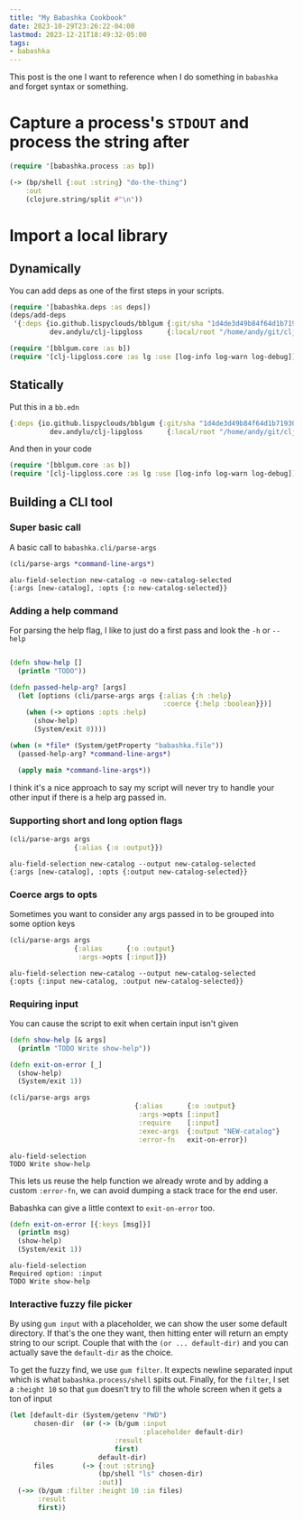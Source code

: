 ```yaml
---
title: "My Babashka Cookbook"
date: 2023-10-29T23:26:22-04:00
lastmod: 2023-12-21T18:49:32-05:00
tags:
- babashka
---
```


This post is the one I want to reference when I do something in `babashka` and forget syntax or
something.

# Capture a process's `STDOUT` and process the string after

```clojure
(require '[babashka.process :as bp])

(-> (bp/shell {:out :string} "do-the-thing")
    :out
    (clojure.string/split #"\n"))
```

# Import a local library

## Dynamically

You can add deps as one of the first steps in your scripts.

```clojure
(require '[babashka.deps :as deps])
(deps/add-deps
 '{:deps {io.github.lispyclouds/bblgum {:git/sha "1d4de3d49b84f64d1b71930fa1161f8d2622a4d9"}
          dev.andylu/clj-lipgloss      {:local/root "/home/andy/git/clj-lipgloss"}}})

(require '[bblgum.core :as b])
(require '[clj-lipgloss.core :as lg :use [log-info log-warn log-debug]])
```

## Statically

Put this in a `bb.edn`

```clojure
{:deps {io.github.lispyclouds/bblgum {:git/sha "1d4de3d49b84f64d1b71930fa1161f8d2622a4d9"}
          dev.andylu/clj-lipgloss      {:local/root "/home/andy/git/clj-lipgloss"}}}
```

And then in your code

```clojure
(require '[bblgum.core :as b])
(require '[clj-lipgloss.core :as lg :use [log-info log-warn log-debug]])
```

## Building a CLI tool

### Super basic call
A basic call to `babashka.cli/parse-args`

```clojure
(cli/parse-args *command-line-args*)
```

```shell
alu-field-selection new-catalog -o new-catalog-selected
{:args [new-catalog], :opts {:o new-catalog-selected}}
```

### Adding a help command
For parsing the help flag, I like to just do a first pass and look the `-h` or `--help`

```clojure

(defn show-help []
  (println "TODO"))

(defn passed-help-arg? [args]
  (let [options (cli/parse-args args {:alias {:h :help}
                                      :coerce {:help :boolean}})]
    (when (-> options :opts :help)
      (show-help)
      (System/exit 0))))

(when (= *file* (System/getProperty "babashka.file"))
  (passed-help-arg? *command-line-args*)

  (apply main *command-line-args*))
```
I think it's a nice approach to say my script will never try to handle your other input if there is
a help arg passed in.

### Supporting short and long option flags

```clojure
(cli/parse-args args
                {:alias {:o :output}})
```

```shell
alu-field-selection new-catalog --output new-catalog-selected
{:args [new-catalog], :opts {:output new-catalog-selected}}
```

### Coerce args to opts

Sometimes you want to consider any args passed in to be grouped into some option keys

```clojure
(cli/parse-args args
                {:alias      {:o :output}
                 :args->opts [:input]})
```

```shell
alu-field-selection new-catalog --output new-catalog-selected
{:opts {:input new-catalog, :output new-catalog-selected}}
```

### Requiring input

You can cause the script to exit when certain input isn't given

```clojure
(defn show-help [& args]
  (println "TODO Write show-help"))

(defn exit-on-error [_]
  (show-help)
  (System/exit 1))

(cli/parse-args args
                               {:alias      {:o :output}
                                :args->opts [:input]
                                :require    [:input]
                                :exec-args  {:output "NEW-catalog"}
                                :error-fn   exit-on-error})
```

```shell
alu-field-selection
TODO Write show-help
```

This lets us reuse the help function we already wrote and by adding a custom `:error-fn`, we can
avoid dumping a stack trace for the end user.

Babashka can give a little context to `exit-on-error` too.

```clojure
(defn exit-on-error [{:keys [msg]}]
  (println msg)
  (show-help)
  (System/exit 1))
```

```shell
alu-field-selection
Required option: :input
TODO Write show-help
```

### Interactive fuzzy file picker

By using `gum input` with a placeholder, we can show the user some default directory. If that's the
one they want, then hitting enter will return an empty string to our script. Couple that with the
`(or ... default-dir)` and you can actually save the `default-dir` as the choice.

To get the fuzzy find, we use `gum filter`. It expects newline separated input which is what
`babashka.process/shell` spits out. Finally, for the `filter`, I set a `:height 10` so that `gum`
doesn't try to fill the whole screen when it gets a ton of input

```clojure
(let [default-dir (System/getenv "PWD")
      chosen-dir  (or (-> (b/gum :input
                                 :placeholder default-dir)
                          :result
                          first)
                      default-dir)
      files       (-> {:out :string}
                      (bp/shell "ls" chosen-dir)
                      :out)]
  (->> (b/gum :filter :height 10 :in files)
       :result
       first))
```

```shell

```


















```clojure

```

```shell

```
